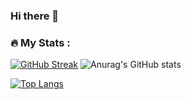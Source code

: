 ### Hi there 👋

<!--
**danishprasla/danishprasla** is a ✨ _special_ ✨ repository because its `README.md` (this file) appears on your GitHub profile.

Here are some ideas to get you started:

- 🔭 I’m currently working on ...
- 🌱 I’m currently learning ...
- 👯 I’m looking to collaborate on ...
- 🤔 I’m looking for help with ...
- 💬 Ask me about ...
- 📫 How to reach me: ...
- 😄 Pronouns: ...
- ⚡ Fun fact: ...
-->


### :fire: My Stats :

[![GitHub Streak](http://github-readme-streak-stats.herokuapp.com?user=danishprasla&theme=dark&background=000000)](https://git.io/streak-stats)
![Anurag's GitHub stats](https://github-readme-stats.vercel.app/api?username=danishprasla&show_icons=true&theme=radical)

[![Top Langs](https://github-readme-stats.vercel.app/api/top-langs/?username=danishprasla)](https://github.com/anuraghazra/github-readme-stats&theme=dark)
